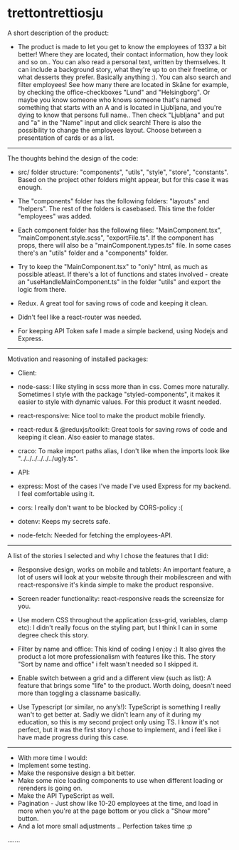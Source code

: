 <!-- @format -->

# trettontrettiosju

A short description of the product:

- The product is made to let you get to know the employees of 1337 a bit better! Where they are located, their contact information, how they look and so on.. You can also read a personal text, written by themselves. It can include a background story, what they're up to on their freetime, or what desserts they prefer. Basically anything :).
  You can also search and filter employees! See how many there are located in Skåne for example, by checking the office-checkboxes "Lund" and "Helsingborg". Or maybe you know someone who knows someone that's named something that starts with an A and is located in Ljubljana, and you're dying to know that persons full name.. Then check "Ljubljana" and put and "a" in the "Name" input and click search!
  There is also the possibility to change the employees layout. Choose between a presentation of cards or as a list.

---

The thoughts behind the design of the code:

- src/ folder structure: "components", "utils", "style", "store", "constants". Based on the project other folders might appear, but for this case it was enough.
- The "components" folder has the following folders: "layouts" and "helpers". The rest of the folders is casebased. This time the folder "employees" was added.
- Each component folder has the following files: "MainComponent.tsx", "mainComponent.style.scss", "exportFile.ts". If the component has props, there will also be a "mainComponent.types.ts" file. In some cases there's an "utils" folder and a "components" folder.
- Try to keep the "MainComponent.tsx" to "only" html, as much as possible atleast. If there's a lot of functions and states involved - create an "useHandleMainComponent.ts" in the folder "utils" and export the logic from there.

- Redux. A great tool for saving rows of code and keeping it clean.

- Didn't feel like a react-router was needed.

- For keeping API Token safe I made a simple backend, using Nodejs and Express.

---

Motivation and reasoning of installed packages:

- Client:
- node-sass: I like styling in scss more than in css. Comes more naturally. Sometimes I style with the package "styled-components", it makes it easier to style with dynamic values. For this product it wasnt needed.
- react-responsive: Nice tool to make the product mobile friendly.
- react-redux & @reduxjs/toolkit: Great tools for saving rows of code and keeping it clean. Also easier to manage states.
- craco: To make import paths alias, I don't like when the imports look like "../../../../../../ugly.ts".

- API:
- express: Most of the cases I've made I've used Express for my backend. I feel comfortable using it.
- cors: I really don't want to be blocked by CORS-policy :(
- dotenv: Keeps my secrets safe.
- node-fetch: Needed for fetching the employees-API.

---

A list of the stories I selected and why I chose the features that I did:

- Responsive design, works on mobile and tablets: An important feature, a lot of users will look at your website through their mobilescreen and with react-responsive it's kinda simple to make the product responsive.
- Screen reader functionality: react-responsive reads the screensize for you.
- Use modern CSS throughout the application (css-grid, variables, clamp etc): I didn't really focus on the styling part, but I think I can in some degree check this story.

- Filter by name and office: This kind of coding I enjoy :) It also gives the product a lot more professionalism with features like this. The story "Sort by name and office" i felt wasn't needed so I skipped it.
- Enable switch between a grid and a different view (such as list): A feature that brings some "life" to the product. Worth doing, doesn't need more than toggling a classname basically.

- Use Typescript (or similar, no any’s!): TypeScript is something I really wan't to get better at. Sadly we didn't learn any of it during my education, so this is my second project only using TS. I know it's not perfect, but it was the first story I chose to implement, and i feel like i have made progress during this case.

---

* With more time I would:
* Implement some testing.
* Make the responsive design a bit better.
* Make some nice loading components to use when different loading or rerenders is going on.
* Make the API TypeScript as well.
* Pagination - Just show like 10-20 employees at the time, and load in more when you're at the page bottom or you click a "Show more" button.
* And a lot more small adjustments .. Perfection takes time :p


.......
